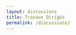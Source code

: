 ```yaml
---
layout: discussions
title: Travaux Dirigés 
permalink: /discussions/
---
```


<!--You can download the assignments here. Also check out each assignment page for any additional info. -->
